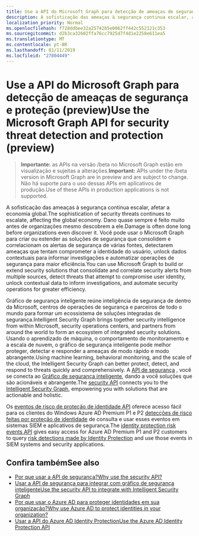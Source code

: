 ```yaml
---
title: Use a API do Microsoft Graph para detecção de ameaças de segurança e proteção (preview)
description: A sofisticação das ameaças à segurança continua escalar, afetar a economia global. Dano quase sempre é feito muito antes de organizações mesmo descobrem a ele. Você pode usar o Microsoft Graph para criar ou estender as soluções de segurança que consolidem e correlacionam os alertas de segurança de várias fontes, detectarem ameaças que tentam comprometer a identidade do usuário, unlock dados contextuais para informar investigações e automatizar operações de segurança para maior eficiência.
localization_priority: Normal
ms.openlocfilehash: f728ddbee32a25742b5e0062ff442c552121c353
ms.sourcegitcommit: d2b3ca32602ffa76cc7925d7f4d1e2258e611ea5
ms.translationtype: MT
ms.contentlocale: pt-BR
ms.lasthandoff: 01/11/2019
ms.locfileid: "27804449"
---
```

# <a name="use-the-microsoft-graph-api-for-security-threat-detection-and-protection-preview"></a><span data-ttu-id="de87a-105">Use a API do Microsoft Graph para detecção de ameaças de segurança e proteção (preview)</span><span class="sxs-lookup"><span data-stu-id="de87a-105">Use the Microsoft Graph API for security threat detection and protection (preview)</span></span>

> <span data-ttu-id="de87a-106">**Importante:** as APIs na versão /beta no Microsoft Graph estão em visualização e sujeitas a alterações.</span><span class="sxs-lookup"><span data-stu-id="de87a-106">**Important:** APIs under the /beta version in Microsoft Graph are in preview and are subject to change.</span></span> <span data-ttu-id="de87a-107">Não há suporte para o uso dessas APIs em aplicativos de produção.</span><span class="sxs-lookup"><span data-stu-id="de87a-107">Use of these APIs in production applications is not supported.</span></span>

<span data-ttu-id="de87a-108">A sofisticação das ameaças à segurança continua escalar, afetar a economia global.</span><span class="sxs-lookup"><span data-stu-id="de87a-108">The sophistication of security threats continues to escalate, affecting the global economy.</span></span> <span data-ttu-id="de87a-109">Dano quase sempre é feito muito antes de organizações mesmo descobrem a ele.</span><span class="sxs-lookup"><span data-stu-id="de87a-109">Damage is often done long before organizations even discover it.</span></span> <span data-ttu-id="de87a-110">Você pode usar o Microsoft Graph para criar ou estender as soluções de segurança que consolidem e correlacionam os alertas de segurança de várias fontes, detectarem ameaças que tentam comprometer a identidade do usuário, unlock dados contextuais para informar investigações e automatizar operações de segurança para maior eficiência.</span><span class="sxs-lookup"><span data-stu-id="de87a-110">You can use Microsoft Graph to build or extend security solutions that consolidate and correlate security alerts from multiple sources, detect threats that attempt to compromise user identity, unlock contextual data to inform investigations, and automate security operations for greater efficiency.</span></span>

<span data-ttu-id="de87a-111">Gráfico de segurança inteligente reúne inteligência de segurança de dentro da Microsoft, centros de operações de segurança e parceiros de todo o mundo para formar um ecossistema de soluções integradas de segurança.</span><span class="sxs-lookup"><span data-stu-id="de87a-111">Intelligent Security Graph brings together security intelligence from within Microsoft, security operations centers, and partners from around the world to form an ecosystem of integrated security solutions.</span></span> <span data-ttu-id="de87a-112">Usando o aprendizado de máquina, o comportamento de monitoramento e a escala de nuvem, o gráfico de segurança inteligente pode melhor proteger, detectar e responder a ameaças de modo rápido e modo abrangente.</span><span class="sxs-lookup"><span data-stu-id="de87a-112">Using machine learning, behavioral monitoring, and the scale of the cloud, the Intelligent Security Graph can better protect, detect, and respond to threats quickly and comprehensively.</span></span> <span data-ttu-id="de87a-113">A [API de segurança](security-api-overview.md) , você se conecta ao [Gráfico de segurança inteligente](https://www.microsoft.com/en-us/security/intelligence-security-api), dando a você soluções que são acionáveis e abrangente.</span><span class="sxs-lookup"><span data-stu-id="de87a-113">The [security API](security-api-overview.md) connects you to the [Intelligent Security Graph](https://www.microsoft.com/en-us/security/intelligence-security-api), empowering you with solutions that are actionable and holistic.</span></span>

<span data-ttu-id="de87a-114">Os [eventos de risco de proteção de identidade API](identityprotection-root.md) oferece acesso fácil para os clientes do Windows Azure AD Premium P1 e P2 [detecções de risco feitas por proteção de identidade](https://docs.microsoft.com/en-us/azure/active-directory/active-directory-identityprotection-graph-getting-started) de consulta e usar esses eventos em sistemas SIEM e aplicativos de segurança.</span><span class="sxs-lookup"><span data-stu-id="de87a-114">The [identity protection risk events API](identityprotection-root.md) gives easy access for Azure AD Premium P1 and P2 customers to query [risk detections made by Identity Protection](https://docs.microsoft.com/en-us/azure/active-directory/active-directory-identityprotection-graph-getting-started) and use those events in SIEM systems and security applications.</span></span>

## <a name="see-also"></a><span data-ttu-id="de87a-115">Confira também</span><span class="sxs-lookup"><span data-stu-id="de87a-115">See also</span></span>

- [<span data-ttu-id="de87a-116">Por que usar a API de segurança?</span><span class="sxs-lookup"><span data-stu-id="de87a-116">Why use the security API?</span></span>](/graph/security-concept-overview#why-use-the-security-api-and-connect-with-microsoft-intelligent-security-graph)
- [<span data-ttu-id="de87a-117">Usar a API de segurança para integrar com gráfico de segurança inteligente</span><span class="sxs-lookup"><span data-stu-id="de87a-117">Use the security API to integrate with Intelligent Security Graph</span></span>](security-api-overview.md)
- [<span data-ttu-id="de87a-118">Por que usar o Azure AD para proteger identidades em sua organização?</span><span class="sxs-lookup"><span data-stu-id="de87a-118">Why use Azure AD to protect identities in your organization?</span></span>](/graph/security-concept-overview#why-use-azure-ad-to-protect-identities-in-your-organization)
- [<span data-ttu-id="de87a-119">Usar a API do Azure AD Identity Protection</span><span class="sxs-lookup"><span data-stu-id="de87a-119">Use the Azure AD Identity Protection API</span></span>](identityprotection-root.md)
